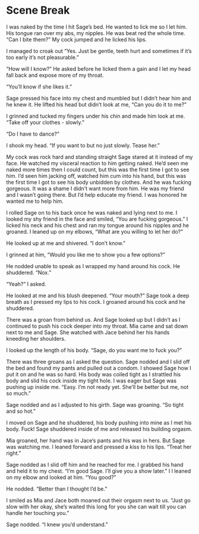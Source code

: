 # Scene Break

I was naked by the time I hit Sage’s bed. He wanted to lick me so I let him. His tongue ran over my abs, my nipples. He was beat red the whole time. “Can I bite them?” My cock jumped and he licked his lips.

I managed to croak out “Yes. Just be gentle, teeth hurt and sometimes if it’s too early it’s not pleasurable.”

“How will I know?” He asked before he licked them a gain and I let my head fall back and expose more of my throat.

“You’ll know if she likes it.”

Sage pressed his face into my chest and mumbled but I didn’t hear him and he knew it. He lifted his head but didn’t look at me, “Can you do it to me?”

I grinned and tucked my fingers under his chin and made him look at me. “Take off your clothes - slowly.”

“Do I have to dance?”

I shook my head. “If you want to but no just slowly. Tease her.”

My cock was rock hard and standing straight Sage stared at it instead of my face. He watched my visceral reaction to him getting naked. He’d seen me naked more times then I could count, but this was the first time I got to see him. I’d seen him jacking off, watched him cum into his hand, but this was the first time I got to see his body unbidden by clothes. And he was fucking gorgeous. It was a shame I didn’t want more from him. He was my friend and I wasn’t going there. But I’d help educate my friend. I was honored he wanted me to help him.

I rolled Sage on to his back once he was naked and lying next to me. I looked my shy friend in the face and smiled, “You are fucking gorgeous.” I licked his neck and his chest and ran my tongue around his nipples and he groaned. I leaned up on my elbows, “What are you willing to let her do?”

He looked up at me and shivered. “I don’t know.”

I grinned at him, “Would you like me to show you a few options?”

He nodded unable to speak as I wrapped my hand around his cock. He shuddered. “Nox.”

“Yeah?” I asked.

He looked at me and his blush deepened. “Your mouth?” Sage took a deep breath as I pressed my lips to his cock. I groaned around his cock and he shuddered.

There was a groan from behind us. And Sage looked up but I didn’t as I continued to push his cock deeper into my throat. Mia came and sat down next to me and Sage. She watched with Jace behind her his hands kneeding her shoulders.

I looked up the length of his body. “Sage, do you want me to fuck you?”

There was three groans as I asked the question. Sage nodded and I slid off the bed and found my pants and pulled out a condom. I showed Sage how I put it on and he was so hard. His body was coiled tight as I strattled his body and slid his cock inside my tight hole. I was eager but Sage was pushing up inside me. “Easy. I’m not ready yet. She’ll be better but me, not so much.”

Sage nodded and as I adjusted to his girth. Sage was groaning. “So tight and so hot.”

I moved on Sage and he shuddered, his body pushing into mine as I met his body. Fuck! Sage shuddered inside of me and released his building orgasm.

Mia groaned, her hand was in Jace’s pants and his was in hers. But Sage was watching me. I leaned forward and pressed a kiss to his lips. “Treat her right.”

Sage nodded as I slid off him and he reached for me. I grabbed his hand and held it to my chest. “I’m good Sage. I’ll give you a show later.” I l leaned on my elbow and looked at him. “You good?”

He nodded. “Better than I thought I’d be.”

I smiled as Mia and Jace both moaned out their orgasm next to us. “Just go slow with her okay, she’s waited this long for you she can wait till you can handle her touching you.”

Sage nodded. “I knew you’d understand.”

